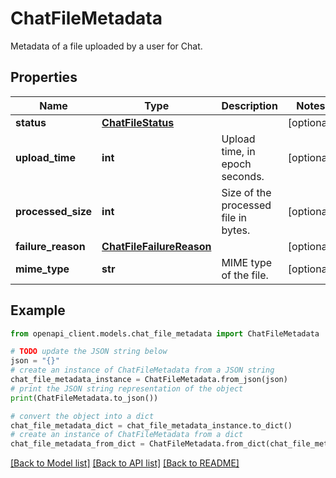 # ChatFileMetadata

Metadata of a file uploaded by a user for Chat.

## Properties

Name | Type | Description | Notes
------------ | ------------- | ------------- | -------------
**status** | [**ChatFileStatus**](ChatFileStatus.md) |  | [optional] 
**upload_time** | **int** | Upload time, in epoch seconds. | [optional] 
**processed_size** | **int** | Size of the processed file in bytes. | [optional] 
**failure_reason** | [**ChatFileFailureReason**](ChatFileFailureReason.md) |  | [optional] 
**mime_type** | **str** | MIME type of the file. | [optional] 

## Example

```python
from openapi_client.models.chat_file_metadata import ChatFileMetadata

# TODO update the JSON string below
json = "{}"
# create an instance of ChatFileMetadata from a JSON string
chat_file_metadata_instance = ChatFileMetadata.from_json(json)
# print the JSON string representation of the object
print(ChatFileMetadata.to_json())

# convert the object into a dict
chat_file_metadata_dict = chat_file_metadata_instance.to_dict()
# create an instance of ChatFileMetadata from a dict
chat_file_metadata_from_dict = ChatFileMetadata.from_dict(chat_file_metadata_dict)
```
[[Back to Model list]](../README.md#documentation-for-models) [[Back to API list]](../README.md#documentation-for-api-endpoints) [[Back to README]](../README.md)



